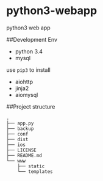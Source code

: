 # python3-webapp
python3 web app

##Development Env

- python 3.4
- mysql

use `pip3` to install

- aiohttp
- jinja2
- aiomysql

##Project structure

```
.
├── app.py
├── backup
├── conf
├── dist
├── ios
├── LICENSE
├── README.md
└── www
    ├── static
    └── templates
```


